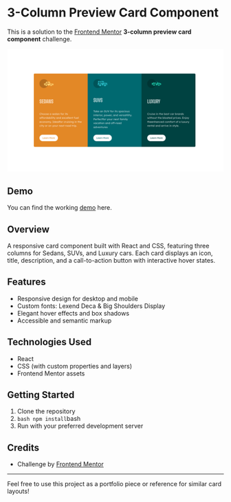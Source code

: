 # 3-Column Preview Card Component

This is a solution to the [Frontend Mentor](https://www.frontendmentor.io/challenges/3column-preview-card-component-pH92eAR2-) **3-column preview card component** challenge.

![Design preview](preview-img.png)

## Demo

You can find the working [demo](https://furkanssarri-3-col-card.netlify.app/) here.

## Overview

A responsive card component built with React and CSS, featuring three columns for Sedans, SUVs, and Luxury cars. Each card displays an icon, title, description, and a call-to-action button with interactive hover states.

## Features

- Responsive design for desktop and mobile
- Custom fonts: Lexend Deca & Big Shoulders Display
- Elegant hover effects and box shadows
- Accessible and semantic markup

## Technologies Used

- React
- CSS (with custom properties and layers)
- Frontend Mentor assets

## Getting Started

1. Clone the repository
2. `bash npm install`bash
3. Run with your preferred development server

## Credits

- Challenge by [Frontend Mentor](https://www.frontendmentor.io)

---

Feel free to use this project as a portfolio piece or reference for similar card layouts!
